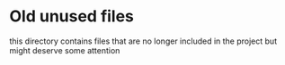 # Old unused files

this directory contains files that are no longer included in the project but might deserve some attention